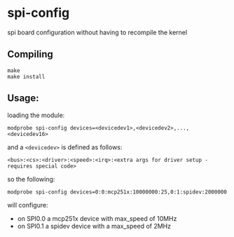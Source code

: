 spi-config
==========

spi board configuration without having to recompile the kernel

Compiling
---------
```
make
make install
```

Usage:
------
loading the module:

```modprobe spi-config devices=<devicedev1>,<devicedev2>,...,<devicedev16>```

and a ```<devicedev>``` is defined as follows:

```<bus>:<cs>:<driver>:<speed>:<irq>:<extra args for driver setup - requires special code>```

so the following:

```modprobe spi-config devices=0:0:mcp251x:10000000:25,0:1:spidev:2000000```

will configure:
* on SPI0.0 a mcp251x device with max_speed of 10MHz
* on SPI0.1 a spidev device with a max_speed of 2MHz

